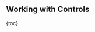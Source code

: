 ## Working with Controls

{toc}

<!-- TODO: translation -->
<!-- translate whole file doc/ru/examples/controls.md -->
